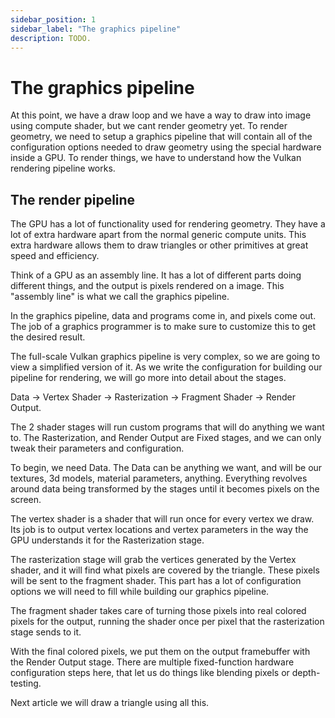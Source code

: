 ```yaml
---
sidebar_position: 1
sidebar_label: "The graphics pipeline"
description: TODO.
---
```


# The graphics pipeline

At this point, we have a draw loop and we have a way to draw into image using compute shader,
but we cant render geometry yet. To render geometry, we  need to setup a graphics pipeline that
will contain all of the configuration options needed to draw geometry using the special
hardware inside a GPU. To render things, we have to understand how the Vulkan rendering
pipeline works.

## The render pipeline

The GPU has a lot of functionality used for rendering geometry. They have a lot of extra
hardware apart from the normal generic compute units. This extra hardware allows them to draw
triangles or other primitives at great speed and efficiency.

Think of a GPU as an assembly line. It has a lot of different parts doing different things, and
the output is pixels rendered on a image. This "assembly line" is what we call the graphics
pipeline.

In the graphics pipeline, data and programs come in, and pixels come out. The job of a graphics
programmer is to make sure to customize this to get the desired result.

The full-scale Vulkan graphics pipeline is very complex, so we are going to view a simplified
version of it. As we write the configuration for building our pipeline for rendering, we will
go more into detail about the stages.

Data -> Vertex Shader -> Rasterization -> Fragment Shader -> Render Output.

The 2 shader stages will run custom programs that will do anything we want to. The
Rasterization, and Render Output are Fixed stages, and we can only tweak their parameters and
configuration.

To begin, we need Data. The Data can be anything we want, and will be our textures, 3d models,
material parameters, anything. Everything revolves around data being transformed by the stages
until it becomes pixels on the screen.

The vertex shader is a shader that will run once for every vertex we draw. Its job is to output
vertex locations and vertex parameters in the way the GPU understands it for the Rasterization
stage.

The rasterization stage will grab the vertices generated by the Vertex shader, and it will find
what pixels are covered by the triangle. These pixels will be sent to the fragment shader. This
part has a lot of configuration options we will need to fill while building our graphics
pipeline.

The fragment shader takes care of turning those pixels into real colored pixels for the output,
running the shader once per pixel that the rasterization stage sends to it.

With the final colored pixels, we put them on the output framebuffer with the Render Output
stage. There are multiple fixed-function hardware configuration steps here, that let us do
things like blending pixels or depth-testing.

Next article we will draw a triangle using all this.
